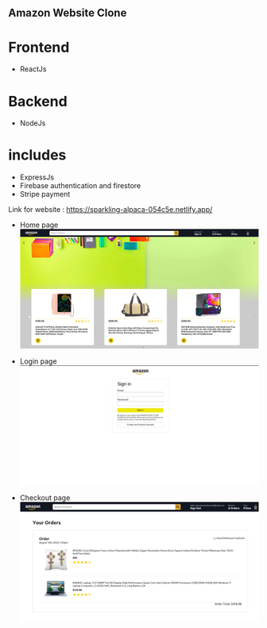 ## Amazon Website Clone

# Frontend
- ReactJs

# Backend
- NodeJs 
  
# includes
- ExpressJs
- Firebase authentication and firestore
- Stripe payment

Link for website : https://sparkling-alpaca-054c5e.netlify.app/

* Home page
![Website Review](./amazon-1.png)

* Login page
![Website Review](./amazon-2.png)

* Checkout page
![Website Review](./amazon-3.png)